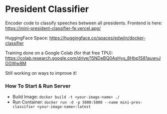 # President Classifier
Encoder code to classify speeches between all presidents. Frontend is here: https://mini-president-classifier-fe.vercel.app/
 
HuggingFace Space: https://huggingface.co/spaces/edwjin/docker-classifier

Training done on a Google Colab (for that free TPU): https://colab.research.google.com/drive/15NDeBQ0AsHys_8Hbp1S81auwyJGGWw8M

Still working on ways to improve it!

 ### How To Start & Run Server
 - Build Image: `docker build -t <your-image-name> ./`
 - Run Container: `docker run -d -p 5000:5000 --name mini-pres-classifier <your-image-name>:latest`

